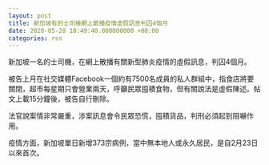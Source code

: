 ```yaml
---
layout: post
title: 新加坡有的士司機網上散播疫情虛假訊息判囚4個月
date: 2020-05-28 18:49:40.000000000 +08:00
categories: rss
---
```


新加坡一名的士司機，在網上散播有關新型肺炎疫情的虛假訊息，判囚4個月。

被告上月在社交媒體Facebook一個約有7500名成員的私人群組中，指食店將要關閉，超市每星期只會營業兩天，呼籲民眾囤積食物，但有關說法是虛假陳述。帖文上載15分鐘後，被告自行刪除。

法官說案情非常嚴重，涉案訊息會令民眾恐慌，囤積貨品，判刑必須起到阻嚇作用。

疫情方面，新加坡單日新增373宗病例，當中無本地人或永久居民，是自2月23日以來首次。
